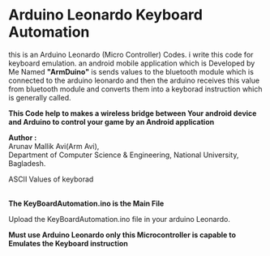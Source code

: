 # Arduino Leonardo Keyboard Automation

this is an Arduino Leonardo (Micro Controller) Codes. i write this code for keyboard emulation. an android mobile application which is Developed by Me Named <b>"ArmDuino"</b> is sends values to the bluetooth module which is
connected to the arduino leonardo and then the arduino receives this value from bluetooth module and converts them into a keyborad instruction which is generally called.

<b> This Code help to makes a wireless bridge between Your android device and Arduino to control your game by an Android application </b> </br>

<b> Author :</b> <br> Arunav Mallik Avi(Arm Avi), <br>
 Department of Computer Science & Engineering, National University, Bagladesh.<br>

ASCII Values of keyborad <br/><br/>

<b> The KeyBoardAutomation.ino is the Main File </b> </br>

Upload the KeyBoardAutomation.ino file in your arduino Leonardo. </br>

<b> Must use Arduino Leonardo only this Microcontroller is capable to Emulates the Keyboard instruction </b> </br>


